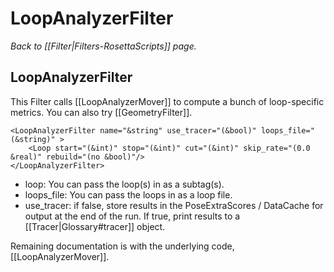 # LoopAnalyzerFilter
*Back to [[Filter|Filters-RosettaScripts]] page.*
## LoopAnalyzerFilter

This Filter calls [[LoopAnalyzerMover]] to compute a bunch of loop-specific metrics.  You can also try [[GeometryFilter]].

```
<LoopAnalyzerFilter name="&string" use_tracer="(&bool)" loops_file="(&string)" >
    <Loop start="(&int)" stop="(&int)" cut="(&int)" skip_rate="(0.0 &real)" rebuild="(no &bool)"/>
</LoopAnalyzerFilter>
```

- loop: You can pass the loop(s) in as a subtag(s).
- loops_file: You can pass the loops in as a loop file.
- use_tracer: if false, store results in the PoseExtraScores / DataCache for output at the end of the run.  If true, print results to a [[Tracer|Glossary#tracer]] object.

Remaining documentation is with the underlying code, [[LoopAnalyzerMover]].